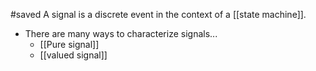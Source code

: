 #saved
A signal is a discrete event in the context of a [[state machine]].
* There are many ways to characterize signals...
	* [[Pure signal]]
	* [[valued signal]]